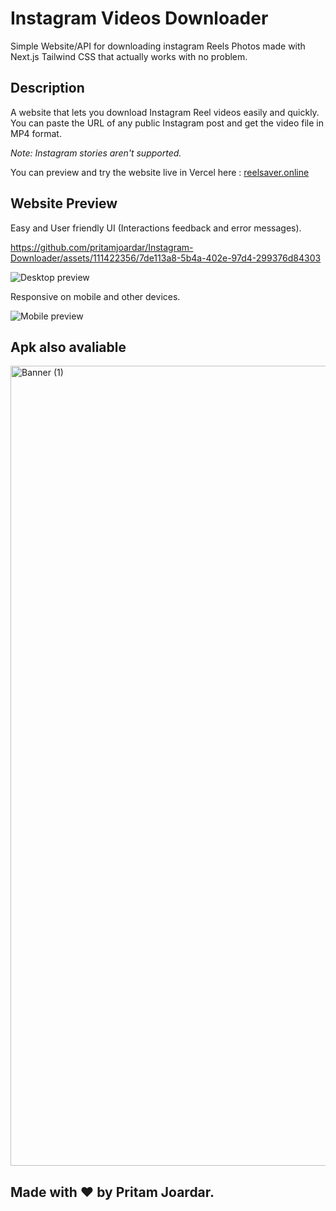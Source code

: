 # Instagram Videos Downloader

Simple Website/API for downloading instagram Reels Photos made with Next.js Tailwind CSS that actually works with no problem.

## Description

A website that lets you download Instagram Reel videos easily and quickly. You can paste the URL of any public Instagram post and get the video file in MP4 format.

_Note: Instagram stories aren't supported._

You can preview and try the website live in Vercel here : [reelsaver.online](https://reelsaver.online/)

## Website Preview

Easy and User friendly UI (Interactions feedback and error messages).


https://github.com/pritamjoardar/Instagram-Downloader/assets/111422356/7de113a8-5b4a-402e-97d4-299376d84303


![Desktop preview](https://github.com/pritamjoardar/Instagram-Downloader/blob/main/instadownloader.gif?raw=true)

Responsive on mobile and other devices.

![Mobile preview](https://github.com/pritamjoardar/Instagram-Downloader/blob/main/instaprephone.gif?raw=true)

## Apk also avaliable

<img width="1280" alt="Banner (1)" src="https://github.com/pritamjoardar/Instagram-Downloader/assets/111422356/610b4229-8493-4c76-a48c-a06f5f1049b8">

## Made with ❤️ by Pritam Joardar.

